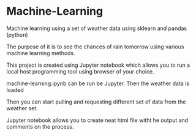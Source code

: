 # Machine-Learning
Machine learning using a set of weather data using sklearn and pandas (python)

The purpose of it is to see the chances of rain tomorrow using various machine learning methods. 


This project is created using Jupyter notebook which allows you to run a local host programming tool using browser of your choice.

machine-learning.ipynb can be run be Jupyter.
Then the weather data is loaded

Then you can start pulling and requesting different set of data from the weather set.

Jupyter notebook allows you to create neat html file witht he output and comments on the process.
